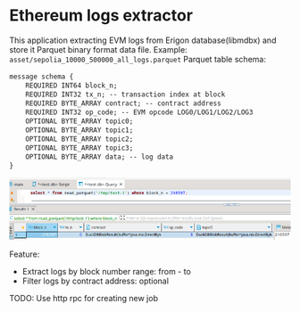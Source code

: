 # Ethereum logs extractor

This application extracting EVM logs from Erigon database(libmdbx) and store it Parquet binary format data file.
Example: ```asset/sepolia_10000_500000_all_logs.parquet```
Parquet table schema:
```
message schema {
    REQUIRED INT64 block_n;
    REQUIRED INT32 tx_n; -- transaction index at block
    REQUIRED BYTE_ARRAY contract; -- contract address
    REQUIRED INT32 op_code; -- EVM opcode LOG0/LOG1/LOG2/LOG3
    OPTIONAL BYTE_ARRAY topic0;
    OPTIONAL BYTE_ARRAY topic1;
    OPTIONAL BYTE_ARRAY topic2;
    OPTIONAL BYTE_ARRAY topic3;
    OPTIONAL BYTE_ARRAY data; -- log data
}
```
![dbeaver.png](asset%2Fdbeaver.png)

Feature:
 * Extract logs by block number range: from - to
 * Filter logs by contract address: optional


TODO: Use http rpc for creating new job
